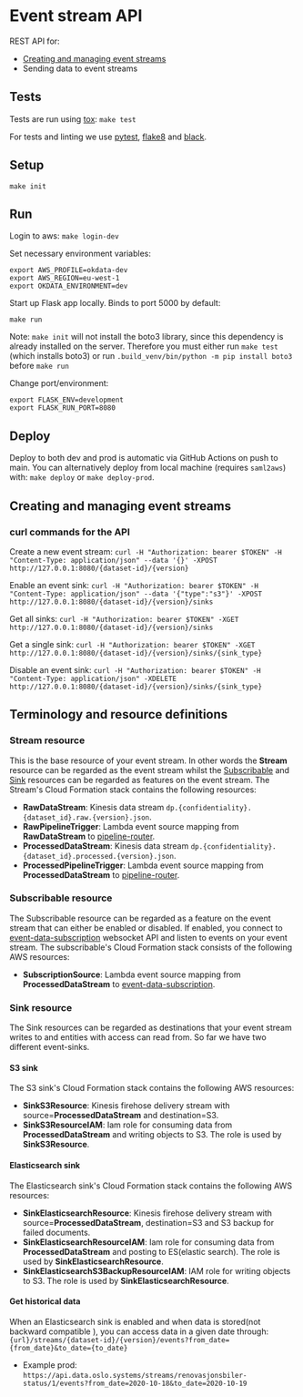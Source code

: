 Event stream API
=========================

REST API for:
* [Creating and managing event streams](#creating-and-managing-event-streams)
* Sending data to event streams

## Tests

Tests are run using [tox](https://pypi.org/project/tox/): `make test`

For tests and linting we use [pytest](https://pypi.org/project/pytest/),
[flake8](https://pypi.org/project/flake8/) and
[black](https://pypi.org/project/black/).

## Setup

`make init`

## Run

Login to aws:
`make login-dev`

Set necessary environment variables:
```
export AWS_PROFILE=okdata-dev
export AWS_REGION=eu-west-1
export OKDATA_ENVIRONMENT=dev
```

Start up Flask app locally. Binds to port 5000 by default:
```
make run
```
Note: `make init` will not install the boto3 library, since this dependency is already installed on the server.
Therefore you must either run `make test` (which installs boto3) or run `.build_venv/bin/python -m pip install boto3` before
`make run`

Change port/environment:
```
export FLASK_ENV=development
export FLASK_RUN_PORT=8080
```

## Deploy

Deploy to both dev and prod is automatic via GitHub Actions on push to main. You can alternatively deploy from local machine (requires `saml2aws`) with: `make deploy` or `make deploy-prod`.

## Creating and managing event streams

### curl commands for the API

Create a new event stream: `curl -H "Authorization: bearer $TOKEN" -H "Content-Type: application/json" --data '{}' -XPOST http://127.0.0.1:8080/{dataset-id}/{version}`

Enable an event sink: `curl -H "Authorization: bearer $TOKEN" -H "Content-Type: application/json" --data '{"type":"s3"}' -XPOST http://127.0.0.1:8080/{dataset-id}/{version}/sinks`

Get all sinks: `curl -H "Authorization: bearer $TOKEN" -XGET http://127.0.0.1:8080/{dataset-id}/{version}/sinks`

Get a single sink: `curl -H "Authorization: bearer $TOKEN" -XGET http://127.0.0.1:8080/{dataset-id}/{version}/sinks/{sink_type}`

Disable an event sink: `curl -H "Authorization: bearer $TOKEN" -H "Content-Type: application/json" -XDELETE http://127.0.0.1:8080/{dataset-id}/{version}/sinks/{sink_type}`


## Terminology and resource definitions

### Stream resource

This is the base resource of your event stream. In other words the **Stream** resource can be regarded as the event stream whilst the [Subscribable](#subscribable) and [Sink](#sink) resources can be regarded as
features on the event stream. The Stream's Cloud Formation stack contains the following resources:

* **RawDataStream**: Kinesis data stream `dp.{confidentiality}.{dataset_id}.raw.{version}.json`.
* **RawPipelineTrigger**: Lambda event source mapping from **RawDataStream** to [pipeline-router](https://github.oslo.kommune.no/origo-dataplatform/pipeline-router).
* **ProcessedDataStream**: Kinesis data stream `dp.{confidentiality}.{dataset_id}.processed.{version}.json`.
* **ProcessedPipelineTrigger**: Lambda event source mapping from **ProcessedDataStream** to [pipeline-router](https://github.oslo.kommune.no/origo-dataplatform/pipeline-router).

### Subscribable resource

The Subscribable resource can be regarded as a feature on the event stream that can either be enabled or disabled. If enabled, you connect to [event-data-subscription](https://github.oslo.kommune.no/origo-dataplatform/event-data-subscription) websocket API
and listen to events on your event stream. The subscribable's Cloud Formation stack consists of the following AWS resources:

* **SubscriptionSource**: Lambda event source mapping from **ProcessedDataStream** to [event-data-subscription](https://github.oslo.kommune.no/origo-dataplatform/event-data-subscription).

### Sink resource

The Sink resources can be regarded as destinations that your event stream writes to and entities with access can read from.
So far we have two different event-sinks.

#### S3 sink

The S3 sink's Cloud Formation stack contains the following AWS resources:

* **SinkS3Resource**: Kinesis firehose delivery stream with source=**ProcessedDataStream** and destination=S3.
* **SinkS3ResourceIAM**: Iam role for consuming data from **ProcessedDataStream** and writing objects to S3. The role is used by **SinkS3Resource**.

#### Elasticsearch sink

The Elasticsearch sink's Cloud Formation stack contains the following AWS resources:

* **SinkElasticsearchResource**: Kinesis firehose delivery stream with source=**ProcessedDataStream**, destination=S3 and S3 backup for failed documents.
* **SinkElasticsearchResourceIAM**: Iam role for consuming data from **ProcessedDataStream** and posting to ES(elastic search). The role is used by **SinkElasticsearchResource**.
* **SinkElasticsearchS3BackupResourceIAM**: IAM role for writing objects to S3. The role is used by **SinkElasticsearchResource**.

#### Get historical data

When an Elasticsearch sink is enabled and when data is stored(not backward compatible ), you can access data in a given date through: `{url}/streams/{dataset-id}/{version}/events?from_date={from_date}&to_date={to_date}`
* Example prod: `https://api.data.oslo.systems/streams/renovasjonsbiler-status/1/events?from_date=2020-10-18&to_date=2020-10-19`
